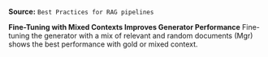 **Source:** `Best Practices for RAG pipelines`

**Fine-Tuning with Mixed Contexts Improves Generator Performance**
Fine-tuning the generator with a mix of relevant and random documents (Mgr) shows the best performance with gold or mixed context.
